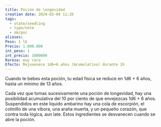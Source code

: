 ```yaml
---
title: Poción de longevidad
creation date: 2024-03-04 11:26
tags:
  - state/seedling
  - type/note
  - om/poc
aliases: 
Peso: 1 lb
Precio: 1.000.000
int_peso: 1
int_precio: 1000000
Rareza: muy rara
Efecto: Rejuvenece 1d6+6 años (Acumulativo) durante 1h
---
```

Cuando te bebes esta poción, tu edad física se reduce en 1d6 + 6 años, hasta un mínimo de 13 años. 

Cada vez que tomas sucesivamente una poción de longevidad, hay una posibilidad acumulativa del 10 por ciento de que envejezcas 1d6 + 6 años. Suspendidos en este líquido ambarino hay una cola de escorpión, el colmillo de una víbora, una araña muerta, y un pequeño corazón, que contra toda lógica, aun late.
Estos ingredientes se desvanecen cuando se abre la poción.